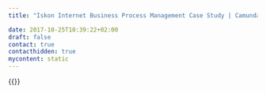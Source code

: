 ```yaml
---
title: "Iskon Internet Business Process Management Case Study | Camunda BPM"

date: 2017-10-25T10:39:22+02:00
draft: false
contact: true
contacthidden: true
mycontent: static
---
```

{{<case-study-single
company="Iskon Internet "
companydescription="<p>The first Croatian challenger in telecommunications, Iskon Internet, was founded in 1997 in Čakovec. It is currently fully owned by HT Group, and its share on the domestic market currently reaches 12% through its innovative and advanced B2C and B2B services. Its services portfolio for residential and business customers provides fixed Internet packages (G. Fast, FTTB and FTTH, VDSL and ADSL access), telephony and intelligent IPTV services; mobile postpaid tariff and smart services such as Iskon.Smarthome (the first award-winning Croatian remote home monitoring system) or Smart Wi-Fi (which through wireless Internet fully covers households and business premises covering larger areas). The special feature of Iskon is also its 20-year continuously nurtured corporate “You” culture, which includes a friendly approach to customers and customer support services 24/7.</p><p>Iskon. Ideas from the near future!</p>"
customerquote="<p>“To stay competitive, we want to provide our customers with an easy and speedy fulfillment process. Camunda BPM plays an important role in this as we use it to automate order execution processes, thus reducing operating costs and shortening fulfillment time. One additional benefit is that Camunda can integrate very easily with other IT systems via APIs which makes implementing new processes quite fast.” </p><p>-Luka Samaržija, Head of Business Support Systems</p>"
teaser="Using Camunda for modeling, documenting and executing order management processes"
usecase=""
videolink=""
logo="//images.ctfassets.net/vpidbgnakfvf/4DC8LI4fi0QykW4saKigQg/fb543ce5662b6c8d2580f38d477d67d2/iskon.svg"
pdf=""
thumbnail="">}}